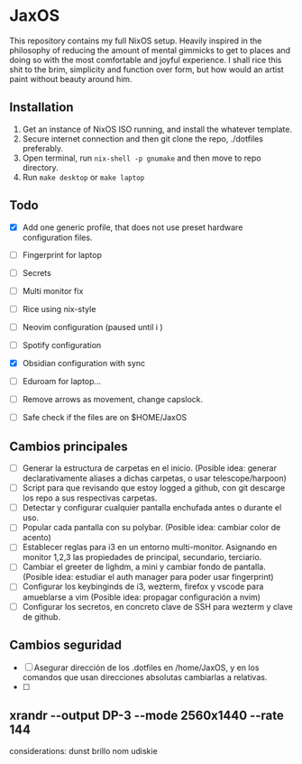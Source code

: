   
  # JaxOS
  This repository contains my full NixOS setup. Heavily inspired in the philosophy of reducing the amount of mental gimmicks to get to places and doing so with the most comfortable and joyful experience. I shall rice this shit to the brim, simplicity and function over form, but how would an artist paint without beauty around him.
  
  ## Installation
  1. Get an instance of NixOS ISO running, and install the whatever template.
  2. Secure internet connection and then git clone the repo, ./dotfiles preferably.
  3. Open terminal, run `nix-shell -p gnumake` and then move to repo directory.
  4. Run `make desktop` or `make laptop`

  ## Todo
  - [X] Add one generic profile, that does not use preset hardware configuration files.
  - [ ] Fingerprint for laptop
  - [ ] Secrets
  - [ ] Multi monitor fix
  - [ ] Rice using nix-style
  - [ ] Neovim configuration (paused until i )
  - [ ] Spotify configuration
  - [X] Obsidian configuration with sync
  - [ ] Eduroam for laptop...
  - [ ] Remove arrows as movement, change capslock.
  - [ ] Safe check if the files are on $HOME/JaxOS


  ## Cambios principales
  - [ ] Generar la estructura de carpetas en el inicio. (Posible idea: generar declarativamente aliases a dichas carpetas, o usar telescope/harpoon)
  - [ ] Script para que revisando que estoy logged a github, con git descarge los repo a sus respectivas carpetas.
  - [ ] Detectar y configurar cualquier pantalla enchufada antes o durante el uso.
  - [ ] Popular cada pantalla con su polybar. (Posible idea: cambiar color de acento)
  - [ ] Establecer reglas para i3 en un entorno multi-monitor. Asignando en monitor 1,2,3 las propiedades de principal, secundario, terciario.
  - [ ] Cambiar el greeter de lighdm, a mini y cambiar fondo de pantalla. (Posible idea: estudiar el auth manager para poder usar fingerprint)
  - [ ] Configurar los keybinginds de i3, wezterm, firefox y vscode para amueblarse a vim (Posible idea: propagar configuración a nvim)
  - [ ] Configurar los secretos, en concreto clave de SSH para wezterm y clave de github.

## Cambios seguridad
  - [ ] Asegurar dirección de los .dotfiles en /home/JaxOS, y en los comandos que usan direcciones absolutas cambiarlas a relativas.
  - [ ] 


  xrandr --output DP-3 --mode 2560x1440 --rate 144
---
considerations:
dunst
brillo
nom
udiskie
